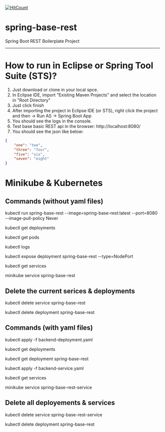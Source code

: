 [![HitCount](http://hits.dwyl.io/teamtact/https://github.com/teamtact/spring-base-rest.svg)](http://hits.dwyl.io/teamtact/https://github.com/teamtact/spring-base-rest)

# spring-base-rest
Spring Boot REST Boilerplate Project

---

# How to run in Eclipse or Spring Tool Suite (STS)?
1. Just download or clone in your local spce. 
2. In Eclipse IDE, import "Existing Maven Projects" and select the location in "Root Directory"
3. Just click finish
4. After importing the project in Eclipse IDE (or STS), right click the project and then -> Run AS -> Spring Boot App
5. You should see the logs in the console.
6. Test base basic REST api in the browser: 
       http://localhost:8080/
7. You should see the json like below:
```json
{
    "one": "two", 
    "three": "four", 
    "five": "six", 
    "seven": "eight"
}
```

# Minikube & Kubernetes

## Commands (without yaml files)
kubectl run spring-base-rest --image=spring-base-rest:latest --port=8080 --image-pull-policy Never

kubectl get deployments

kubectl get pods

kubectl logs 

kubectl expose deployment spring-base-rest --type=NodePort

kubectl get services

minikube service spring-base-rest
	
## Delete the current serices & deployments
kubectl delete service spring-base-rest

kubectl delete deployment spring-base-rest

## Commands (with yaml files)
kubectl apply -f backend-deployment.yaml

kubectl get deployments


kubectl get deployment spring-base-rest

kubectl apply -f backend-service.yaml

kubectl get services

minikube service spring-base-rest-service

## Delete all deployements & services
kubectl delete service spring-base-rest-service

kubectl delete deployment spring-base-rest
